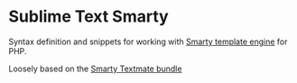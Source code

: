 Sublime Text Smarty
===================

Syntax definition and snippets for working with [Smarty template engine][1] for PHP.

Loosely based on the [Smarty Textmate bundle][2]

[1]: http://www.smarty.net/
[2]: http://svn.textmate.org/trunk/Bundles/PHP%20Smarty.tmbundle/